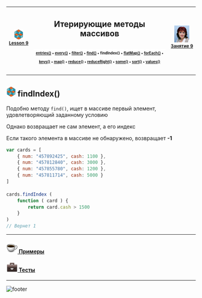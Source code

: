 [footer]: https://github.com/garevna/js-course/raw/master/images/a-level-ico.png?raw=true
[me]: https://raw.githubusercontent.com/garevna/a-level-js-lessons/master/ico/myPhoto-40.png "Ⓒ Irina Fylyppova ( garevna ) 2019"
[ico20]: https://raw.githubusercontent.com/garevna/a-level-js-lessons/master/ico/a-level-20.png
[ico25]: https://raw.githubusercontent.com/garevna/a-level-js-lessons/master/ico/a-level-25.png
[hw-30]: https://raw.githubusercontent.com/garevna/a-level-js-lessons/master/ico/briefcase-30.png
[cap-30]: https://raw.githubusercontent.com/garevna/a-level-js-lessons/master/ico/coffee-30.png
[warn-25]: https://raw.githubusercontent.com/garevna/a-level-js-lessons/master/ico/warning-25.png
[link-25]: https://raw.githubusercontent.com/garevna/a-level-js-lessons/master/ico/link-25.png
[err-20]: https://raw.githubusercontent.com/garevna/a-level-js-lessons/master/ico/no_entry-20.png
[err-25]: https://raw.githubusercontent.com/garevna/a-level-js-lessons/master/ico/no_entry-25.png
[err-30]: https://raw.githubusercontent.com/garevna/a-level-js-lessons/master/ico/no_entry-30.png
[space-800]: https://raw.githubusercontent.com/garevna/a-level-js-lessons/master/ico/space-800.png

| ![ico25] <br/><sup>[**Lesson&nbsp;9**](../lessons/lesson-09.md)</sup> | <h2>Итерирующие методы массивов</h2>![space-800]<sup><sup>[entries()](Array.prototype.entries.md) • [every()](Array.prototype.every.md) • [filter()](Array.prototype.filter.md) • [find()](Array.prototype.find.md) • findIndex() • [flatMap()](Array.prototype.flatMap.md) • [forEach()](Array.prototype.forEach.md) • [keys()](Array.prototype.keys.md) • [map()](Array.prototype.map.md) • [reduce()](Array.prototype.reduce.md) • [reduceRight()](Array.prototype.reduceRight.md) • [some()](Array.prototype.some.md) • [sort()](Array.prototype.sort.md) • [values()](Array.prototype.values.md)</sup></sup> | ![me] <br/><sup>[**Занятие&nbsp;9**](../lessons/lesson-09.md)</sup> |
|-|-|-|

________________________________________________________________________

## ![ico25] findIndex()

Подобно методу `find()`, ищет в массиве первый элемент, удовлетворяющий заданному условию

Однако возвращает не сам элемент, а его индекс

Если такого элемента в массиве не обнаружено, возвращает **-1**

```javascript
var cards = [
    { num: "457892425", cash: 1100 },
    { num: "457812840", cash: 3000 },
    { num: "457855780", cash: 1200 },
    { num: "457811714", cash: 5000 }
]

cards.findIndex (
    function ( card ) {
        return card.cash > 1500
    }
)
// Вернет 1
```

____________________________________________________________________________

#### [![cap-30] Примеры](Array.prototype-samples.md)
#### [![hw-30] Тесты](https://garevna.github.io/js-quiz/#arrayIterationMethods)
_________________________________________________________________________

![footer]
